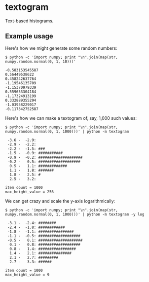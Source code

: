 textogram
====

Text-based histograms.


Example usage
----

Here's how we might generate some random numbers:

    $ python -c 'import numpy; print "\n".join(map(str, numpy.random.normal(0, 1, 10)))'

    -0.583153545587
    0.56449538622
    0.458242637764
    -1.19546135709
    -1.15370979339
    0.559653304184
    -1.17324913199
    0.332889355294
    -1.03958229017
    -0.117342752587

Here's how we can make a textogram of, say, 1,000 such values:

    $ python -c 'import numpy; print "\n".join(map(str, numpy.random.normal(0, 1, 1000)))' | python -m textogram

     -3.6 -  -2.9: 
     -2.9 -  -2.2: 
     -2.2 -  -1.5: ###
     -1.5 -  -0.9: ###########
     -0.9 -  -0.2: ####################
     -0.2 -   0.5: ###################
      0.5 -   1.1: #############
      1.1 -   1.8: #######
      1.8 -   2.5: #
      2.5 -   3.2: 

    item count = 1000
    max_height_value = 256

We can get crazy and scale the y-axis logarithmically:

    $ python -c 'import numpy; print "\n".join(map(str, numpy.random.normal(0, 1, 1000)))' | python -m textogram -y log

     -3.1 -  -2.4: ########
     -2.4 -  -1.8: ############
     -1.8 -  -1.1: ################
     -1.1 -  -0.5: ###################
     -0.5 -   0.1: ####################
      0.1 -   0.8: ###################
      0.8 -   1.4: #################
      1.4 -   2.1: ###############
      2.1 -   2.7: #########
      2.7 -   3.3: ######

    item count = 1000
    max_height_value = 9
